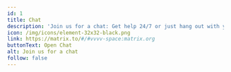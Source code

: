 ```yaml
---
id: 1
title: Chat
description: 'Join us for a chat: Get help 24/7 or just hang out with your fellow patchers.'
icon: /img/icons/element-32x32-black.png
link: https://matrix.to/#/#vvvv-space:matrix.org
buttonText: Open Chat
alt: Join us for a chat
follow: false
---
```

